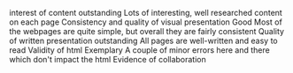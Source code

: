 interest of content                                 outstanding                               Lots of interesting, well researched content on each page
Consistency and quality of visual presentation      Good                                      Most of the webpages are quite simple, but overall they are fairly consistent
Quality of written presentation                     outstanding                               All pages are well-written and easy to read
Validity of html                                    Exemplary                                 A couple of minor errors here and there which don't impact the html
Evidence of collaboration   
